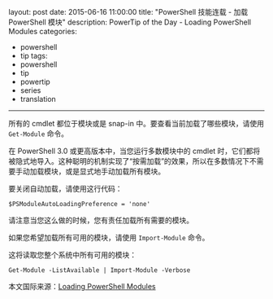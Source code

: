 ﻿layout: post
date: 2015-06-16 11:00:00
title: "PowerShell 技能连载 - 加载 PowerShell 模块"
description: PowerTip of the Day - Loading PowerShell Modules
categories:
- powershell
- tip
tags:
- powershell
- tip
- powertip
- series
- translation
---
所有的 cmdlet 都位于模块或是 snap-in 中。要查看当前加载了哪些模块，请使用 `Get-Module` 命令。

在 PowerShell 3.0 或更高版本中，当您运行多数模块中的 cmdlet 时，它们都将被隐式地导入。这种聪明的机制实现了“按需加载”的效果，所以在多数情况下不需要手动加载模块，或是显式地手动加载所有模块。

要关闭自动加载，请使用这行代码：

    $PSModuleAutoLoadingPreference = 'none'

请注意当您这么做的时候，您有责任加载所有需要的模块。

如果您希望加载所有可用的模块，请使用 `Import-Module` 命令。

这将读取您整个系统中所有可用的模块：

    Get-Module -ListAvailable | Import-Module -Verbose

<!--more-->
本文国际来源：[Loading PowerShell Modules](http://community.idera.com/powershell/powertips/b/tips/posts/loading-powershell-modules)
